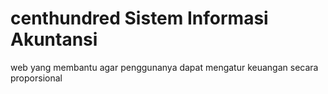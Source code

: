 # centhundred Sistem Informasi Akuntansi
web yang membantu agar penggunanya dapat mengatur keuangan secara proporsional 
